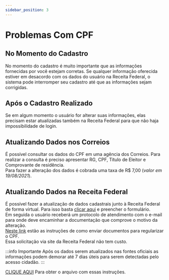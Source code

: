 ```yaml
---
sidebar_position: 3
---
```


# Problemas Com CPF  

## No Momento do Cadastro

No momento do cadastro é muito importante que as informações fornecidas por você estejam corretas. Se qualquer informação oferecida estiver 
em desacordo com os dados do usuário na Receita Federal, o sistema pode interromper seu cadastro até que as informações sejam corrigidas.

## Após o Cadastro Realizado

Se em algum momento o usuário for alterar suas informações, elas precisam estar atualizadas também na Receita Federal para que não haja impossibilidade 
de login.  

## Atualizando Dados nos Correios

É possível consultar os dados do CPF em uma agência dos Correios. Para realizar a consulta é preciso apresentar RG, CPF, Título de Eleitor e Comprovante 
de residência.   
Para fazer a alteração dos dados é cobrada uma taxa de R$ 7,00 (*valor em 19/08/2021*).

## Atualizando Dados na Receita Federal

É possível fazer a atualização de dados cadastrais junto à Receita Federal de forma virtual. 
Para isso basta [clicar aqui](https://servicos.receita.fazenda.gov.br/servicos/cpf/alterar/default.asp) e preencher o formulário.  
Em seguida o usuário receberá um protocolo de atendimento com o e-mail para onde deve encaminhar a documentação que comprove o motivo da alteração.  
[Neste link](https://www.gov.br/receitafederal/pt-br/assuntos/meu-cpf/envio-de-documentos-por-e-mail) estão as instruções de como enviar documentos 
para regularizar o CPF.  
Essa solicitação via site da Receita Federal não tem custo.

:::info Importante
Após os dados serem atualizados nas fontes oficiais as informações podem demorar até 7 dias úteis para serem detectadas pelo acesso cidadão.
:::

[CLIQUE AQUI](/_arquivos/ProblemasCPF.pdf) Para obter o arquivo com essas instruções.

